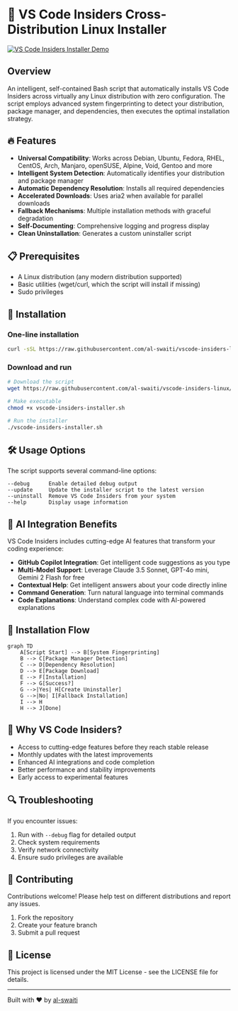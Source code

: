 # 🚀 VS Code Insiders Cross-Distribution Linux Installer

[![VS Code Insiders Installer Demo](https://img.youtube.com/vi/i9ibZTtrQn4/0.jpg)](https://www.youtube.com/watch?v=i9ibZTtrQn4)

## Overview

An intelligent, self-contained Bash script that automatically installs VS Code Insiders across virtually any Linux distribution with zero configuration. The script employs advanced system fingerprinting to detect your distribution, package manager, and dependencies, then executes the optimal installation strategy.

## 🔥 Features

- **Universal Compatibility**: Works across Debian, Ubuntu, Fedora, RHEL, CentOS, Arch, Manjaro, openSUSE, Alpine, Void, Gentoo and more
- **Intelligent System Detection**: Automatically identifies your distribution and package manager
- **Automatic Dependency Resolution**: Installs all required dependencies
- **Accelerated Downloads**: Uses aria2 when available for parallel downloads
- **Fallback Mechanisms**: Multiple installation methods with graceful degradation
- **Self-Documenting**: Comprehensive logging and progress display
- **Clean Uninstallation**: Generates a custom uninstaller script

## 📋 Prerequisites

- A Linux distribution (any modern distribution supported)
- Basic utilities (wget/curl, which the script will install if missing)
- Sudo privileges

## 🔧 Installation

### One-line installation

```bash
curl -sSL https://raw.githubusercontent.com/al-swaiti/vscode-insiders-linux/main/vscode-insiders-installer.sh | bash
```

### Download and run

```bash
# Download the script
wget https://raw.githubusercontent.com/al-swaiti/vscode-insiders-linux/main/vscode-insiders-installer.sh

# Make executable
chmod +x vscode-insiders-installer.sh

# Run the installer
./vscode-insiders-installer.sh
```

## 🛠️ Usage Options

The script supports several command-line options:

```
--debug      Enable detailed debug output
--update     Update the installer script to the latest version
--uninstall  Remove VS Code Insiders from your system
--help       Display usage information
```

## 🧠 AI Integration Benefits

VS Code Insiders includes cutting-edge AI features that transform your coding experience:

- **GitHub Copilot Integration**: Get intelligent code suggestions as you type
- **Multi-Model Support**: Leverage Claude 3.5 Sonnet, GPT-4o mini, Gemini 2 Flash for free
- **Contextual Help**: Get intelligent answers about your code directly inline
- **Command Generation**: Turn natural language into terminal commands
- **Code Explanations**: Understand complex code with AI-powered explanations

## 🔄 Installation Flow

```mermaid
graph TD
    A[Script Start] --> B[System Fingerprinting]
    B --> C[Package Manager Detection]
    C --> D[Dependency Resolution]
    D --> E[Package Download]
    E --> F[Installation]
    F --> G[Success?]
    G -->|Yes| H[Create Uninstaller]
    G -->|No| I[Fallback Installation]
    I --> H
    H --> J[Done]
```

## 🌟 Why VS Code Insiders?

- Access to cutting-edge features before they reach stable release
- Monthly updates with the latest improvements
- Enhanced AI integrations and code completion
- Better performance and stability improvements
- Early access to experimental features

## 🔍 Troubleshooting

If you encounter issues:

1. Run with `--debug` flag for detailed output
2. Check system requirements
3. Verify network connectivity
4. Ensure sudo privileges are available

## 🤝 Contributing

Contributions welcome! Please help test on different distributions and report any issues.

1. Fork the repository
2. Create your feature branch
3. Submit a pull request

## 📜 License

This project is licensed under the MIT License - see the LICENSE file for details.

---

Built with ❤️ by [al-swaiti](https://github.com/al-swaiti)

